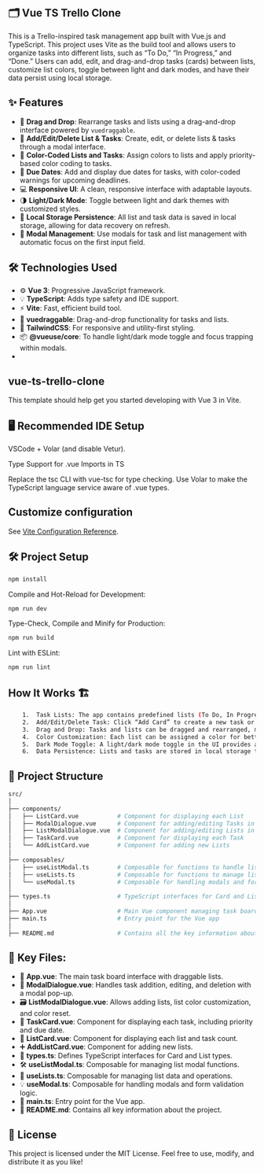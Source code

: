 ## 🗂️ Vue TS Trello Clone

This is a Trello-inspired task management app built with Vue.js and TypeScript. This project uses Vite as the build tool and allows users to organize tasks into different lists, such as “To Do,” “In Progress,” and “Done.” Users can add, edit, and drag-and-drop tasks (cards) between lists, customize list colors, toggle between light and dark modes, and have their data persist using local storage.

## ✨ Features

- 📌 **Drag and Drop**: Rearrange tasks and lists using a drag-and-drop interface powered by `vuedraggable`.
- 📝 **Add/Edit/Delete List & Tasks**: Create, edit, or delete lists & tasks through a modal interface.
- 🎨 **Color-Coded Lists and Tasks**: Assign colors to lists and apply priority-based color coding to tasks.
- 📅 **Due Dates**: Add and display due dates for tasks, with color-coded warnings for upcoming deadlines.
- 💻 **Responsive UI**: A clean, responsive interface with adaptable layouts.
- 🌗 **Light/Dark Mode**: Toggle between light and dark themes with customized styles.
- 💾 **Local Storage Persistence**: All list and task data is saved in local storage, allowing for data recovery on refresh.
- 🔲 **Modal Management**: Use modals for task and list management with automatic focus on the first input field.

## 🛠️ Technologies Used

- ⚙️ **Vue 3**: Progressive JavaScript framework.
- 💡 **TypeScript**: Adds type safety and IDE support.
- ⚡️ **Vite**: Fast, efficient build tool.
- 🔄 **vuedraggable**: Drag-and-drop functionality for tasks and lists.
- 🎨 **TailwindCSS**: For responsive and utility-first styling.
- 📦 **@vueuse/core**: To handle light/dark mode toggle and focus trapping within modals.
- 
## vue-ts-trello-clone

This template should help get you started developing with Vue 3 in Vite.

## 🖥️ Recommended IDE Setup

VSCode + Volar (and disable Vetur).

Type Support for .vue Imports in TS

Replace the tsc CLI with vue-tsc for type checking. Use Volar to make the TypeScript language service aware of .vue types.

## Customize configuration

See [Vite Configuration Reference](https://vite.dev/config/).

## 🛠️ Project Setup

```sh
npm install
```

Compile and Hot-Reload for Development:

```sh
npm run dev
```

Type-Check, Compile and Minify for Production:

```sh
npm run build
```

Lint with ESLint:

```sh
npm run lint
```

## How It Works 🏗️

```sh
    1.	Task Lists: The app contains predefined lists (To Do, In Progress, Done) and allows for adding custom lists.
    2.	Add/Edit/Delete Task: Click “Add Card” to create a new task or select an existing task to edit or delete it.
    3.	Drag and Drop: Tasks and lists can be dragged and rearranged, making it easy to track task progress.
    4.	Color Customization: Each list can be assigned a color for better visual organization.
    5.	Dark Mode Toggle: A light/dark mode toggle in the UI provides a cohesive experience across themes.
    6.	Data Persistence: Lists and tasks are stored in local storage to maintain data on page refresh.
```

## 📂 Project Structure

```sh
src/
│
├── components/
│   ├── ListCard.vue           # Component for displaying each List
│   ├── ModalDialogue.vue      # Component for adding/editing Tasks in a modal
│   ├── ListModalDialogue.vue  # Component for adding/editing Lists in a modal
│   ├── TaskCard.vue           # Component for displaying each Task
│   └── AddListCard.vue        # Component for adding new Lists
│
├── composables/
│   ├── useListModal.ts        # Composable for functions to handle list modal
│   ├── useLists.ts            # Composable for functions to manage lists
│   └── useModal.ts            # Composable for handling modals and form validation
│
├── types.ts                   # TypeScript interfaces for Card and List
│
├── App.vue                    # Main Vue component managing task board and draggable lists
├── main.ts                    # Entry point for the Vue app
│
├── README.md                  # Contains all the key information about the project
```

## 🔑 Key Files:

- 📂 **App.vue**: The main task board interface with draggable lists.
- 💬 **ModalDialogue.vue**: Handles task addition, editing, and deletion with a modal pop-up.
- 🗃️ **ListModalDialogue.vue**: Allows adding lists, list color customization, and color reset.
- 📑 **TaskCard.vue**: Component for displaying each task, including priority and due date.
- 📝 **ListCard.vue**: Component for displaying each list and task count.
- ➕ **AddListCard.vue**: Component for adding new lists.
- 📐 **types.ts**: Defines TypeScript interfaces for Card and List types.
- 🛠️ **useListModal.ts**: Composable for managing list modal functions.
- 🔄 **useLists.ts**: Composable for managing list data and operations.
- 💡 **useModal.ts**: Composable for handling modals and form validation logic.
- 🚀 **main.ts**: Entry point for the Vue app.
- 📜 **README.md**: Contains all key information about the project.
## 📄 License

This project is licensed under the MIT License. Feel free to use, modify, and distribute it as you like!
